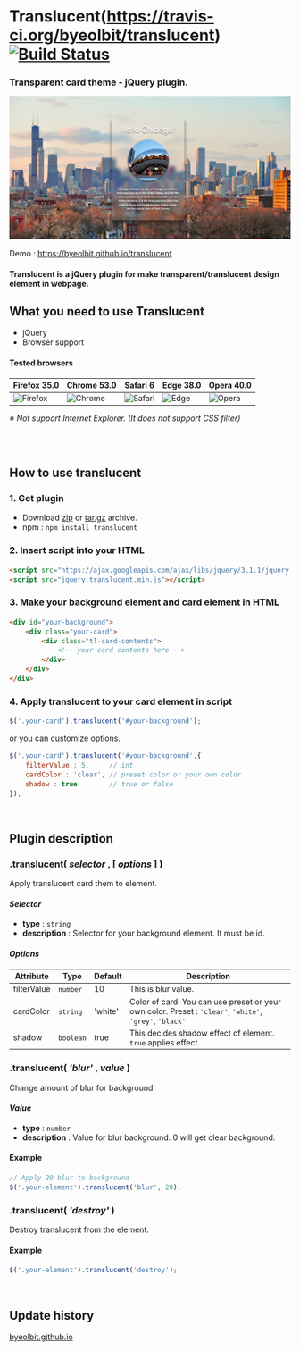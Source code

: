 # Translucent(https://travis-ci.org/byeolbit/translucent) [![Build Status](https://travis-ci.org/byeolbit/translucent.svg?branch=1.0.10)](https://travis-ci.org/byeolbit/translucent)
### Transparent card theme - jQuery plugin. 
<img src="https://github.com/byeolbit/byeolbit.github.io/raw/master/title.png?raw=true" alt="Title image" style="max-width:100%;">

Demo : https://byeolbit.github.io/translucent

#### **Translucent** is a jQuery plugin for make transparent/translucent design element in webpage.



## What you need to use Translucent
- jQuery
- Browser support

#### Tested browsers

Firefox 35.0 | Chrome 53.0  | Safari 6 | Edge 38.0 | Opera 40.0
--------|--------|--------|------|-------
<img src="https://github.com/alrra/browser-logos/raw/master/src/firefox/firefox_128x128.png" alt="Firefox"> | <img src="https://github.com/alrra/browser-logos/raw/master/src/chrome/chrome_128x128.png" alt="Chrome"> | <img src="https://github.com/alrra/browser-logos/raw/master/src/safari/safari_128x128.png" alt="Safari"> | <img src="https://github.com/alrra/browser-logos/raw/master/src/edge/edge_128x128.png" alt="Edge"> | <img src="https://github.com/alrra/browser-logos/raw/master/src/opera/opera_128x128.png" alt="Opera">

*※ Not support Internet Explorer. (It does not support CSS filter)*

<br/>
<br/>

## How to use translucent

### 1. Get plugin
- Download [zip](https://github.com/byeolbit/translucent/archive/master.zip) or [tar.gz](https://github.com/byeolbit/translucent/archive/master.tar.gz) archive.
- npm : `npm install translucent`

### 2. Insert script into your HTML
```html
<script src="https://ajax.googleapis.com/ajax/libs/jquery/3.1.1/jquery.min.js"></script>
<script src="jquery.translucent.min.js"></script>
```

### 3. Make your background element and card element in HTML

```html
<div id="your-background">
    <div class="your-card">
        <div class="tl-card-contents">
            <!-- your card contents here -->
        </div>
    </div>
</div>
```


### 4. Apply translucent to your card element in script

```javascript
$('.your-card').translucent('#your-background');
```
or you can customize options.


```javascript
$('.your-card').translucent('#your-background',{
    filterValue : 5,     // int
    cardColor : 'clear', // preset color or your own color
    shadow : true        // true or false
});
```

<br/>

## Plugin description

### .translucent( *selector* , [ *options* ] )
Apply translucent card them to element.

#### *Selector*
+ **type** : `string`
+ **description** : Selector for your background element. It must be id.

#### *Options*

Attribute | Type | Default | Description
--------- | ---- | ------- | -----------
filterValue | `number` | 10 | This is blur value.
cardColor | `string` | 'white' | Color of card. You can use preset or your own color. Preset : `'clear'`, `'white'`, `'grey'`, `'black'`
shadow | `boolean` | true | This decides shadow effect of element. `true` applies effect.

### .translucent( *'blur'* , *value* )
Change amount of blur for background.

#### *Value*
+ **type** : `number`
+ **description** : Value for blur background. 0 will get clear background.

#### Example
```javascript
// Apply 20 blur to background
$('.your-element').translucent('blur', 20);
```

### .translucent( *'destroy'* )
Destroy translucent from the element.

#### Example
```javascript
$('.your-element').translucent('destroy');
```

<br/>

## Update history

[byeolbit.github.io](https://byeolbit.github.io/translucent/2017/01/28/translucent-update-history.html) 
